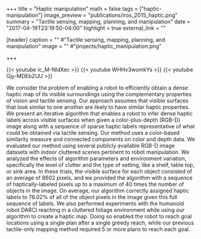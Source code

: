 +++
title = "Haptic manipulation"
math = false
tags = ["haptic-manipulation"]
image_preview = "publications/iros_2015_haptic.png"
summary = "Tactile sensing, mapping, planning, and manipulation"
date = "2017-04-19T23:19:50-04:00"
highlight = true
external_link = ""

[header]
  caption = "" #"Tactile sensing, mapping, planning, and manipulation"
  image = "" #"projects/haptic_manipulation.png"

+++

{{< youtube ic_M-NldXec >}}
{{< youtube WHHv3womkYs >}}
{{< youtube Gjy-MDEbZUU >}}


We consider the problem of enabling a robot to efficiently obtain a dense haptic map of its visible surroundings using the complementary properties of vision and tactile sensing. Our approach assumes that visible surfaces that look similar to one another are likely to have similar haptic properties. We present an iterative algorithm that enables a robot to infer dense haptic labels across visible surfaces when given a color-plus-depth (RGB-D) image along with a sequence of sparse haptic labels representative of what could be obtained via tactile sensing. Our method uses a color-based similarity measure and connected components on color and depth data. We evaluated our method using several publicly available RGB-D image datasets with indoor cluttered scenes pertinent to robot manipulation. We analyzed the effects of algorithm parameters and environment variation, specifically the level of clutter and the type of setting, like a shelf, table top, or sink area. In these trials, the visible surface for each object consisted of an average of 8602 pixels, and we provided the algorithm with a sequence of haptically-labeled pixels up to a maximum of 40 times the number of objects in the image. On average, our algorithm correctly assigned haptic labels to 76.02% of all of the
object pixels in the image given this full sequence of labels. We also performed experiments with the humanoid robot DARCI reaching in a cluttered foliage environment while using our algorithm to create a haptic map. Doing so enabled the robot to reach goal locations using a single plan after a single greedy reach, while our previous tactile-only mapping method required 5 or more plans to reach each goal.